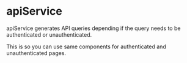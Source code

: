 # apiService

apiService generates API queries depending if the query needs to be authenticated or unauthenticated.

This is so you can use same components for authenticated and unauthenticated pages.